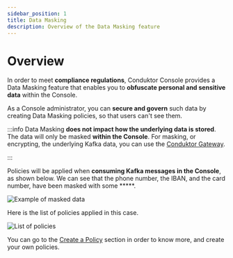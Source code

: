 ```yaml
---
sidebar_position: 1
title: Data Masking
description: Overview of the Data Masking feature
---
```


# Overview

In order to meet **compliance regulations**, Conduktor Console provides a Data Masking feature that enables you to **obfuscate personal and sensitive data** within the Console.

As a Console administrator, you can **secure and govern** such data by creating Data Masking policies, so that users can't see them.

:::info
Data Masking **does not impact how the underlying data is stored**. The data will only be masked **within the Console**. For masking, or encrypting, the underlying Kafka data, you can use the [Conduktor Gateway](/gateway/).

:::

Policies will be applied when **consuming Kafka messages in the Console**, as shown below. We can see that the phone number, the IBAN, and the card number, have been masked with some *****.

![Example of masked data](/img/data-masking/result-before.png)

Here is the list of policies applied in this case.

![List of policies](/img/data-masking/overview-policies.png)

You can go to the [Create a Policy](./create-a-policy) section in order to know more, and create your own policies.